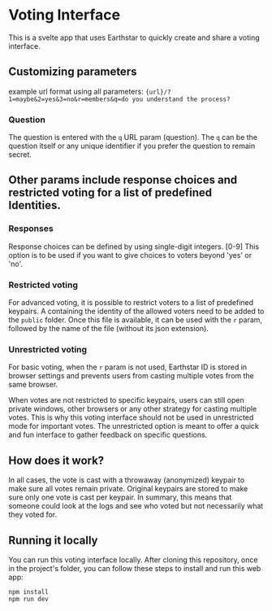 # Voting Interface

This is a svelte app that uses Earthstar to quickly create and share a voting interface.

## Customizing parameters

example url format using all parameters: 
`{url}/?1=maybe&2=yes&3=no&r=members&q=do you understand the process?`

### Question
The question is entered with the `q` URL param (question).
The `q` can be the question itself or any unique identifier if you prefer the question to remain secret.

## Other params include response choices and restricted voting for a list of predefined Identities.

### Responses
Response choices can be defined by using single-digit integers. [0-9]
This option is to be used if you want to give choices to voters beyond 'yes' or 'no'.

### Restricted voting
For advanced voting, it is possible to restrict voters to a list of predefined keypairs.
A containing the identity of the allowed voters need to be added to the `public` folder.
Once this file is available, it can be used with the `r` param, followed by the name of the file (without its json extension).

### Unrestricted voting
For basic voting, when the `r` param is not used, Earthstar ID is stored in browser settings and prevents users from casting multiple votes from the same browser.

When votes are not restricted to specific keypairs, users can still open private windows, other browsers or any other strategy for casting multiple votes.
This is why this voting interface should not be used in unrestricted mode for important votes. The unrestricted option is meant to offer a quick and fun interface to gather feedback on specific questions.

## How does it work?
In all cases, the vote is cast with a throwaway (anonymized) keypair to make sure all votes remain private.
Original keypairs are stored to make sure only one vote is cast per keypair.
In summary, this means that someone could look at the logs and see who voted but not necessarily what they voted for.



## Running it locally
You can run this voting interface locally.
After cloning this repository, once in the project's folder, you can follow these steps to install and run this web app:
```
npm install
npm run dev
```

